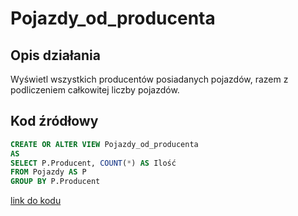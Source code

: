 # Pojazdy_od_producenta

## Opis działania

Wyświetl wszystkich producentów posiadanych pojazdów, razem z podliczeniem całkowitej liczby pojazdów.

## Kod źródłowy

```sql
CREATE OR ALTER VIEW Pojazdy_od_producenta
AS
SELECT P.Producent, COUNT(*) AS Ilość
FROM Pojazdy AS P
GROUP BY P.Producent
```

[link do kodu](../../views/Pojazdy_od_producenta.sql)
